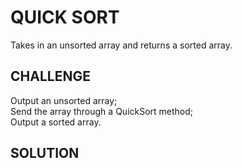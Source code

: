 # QUICK SORT

 Takes in an unsorted array and returns a sorted array.

## CHALLENGE

Output an unsorted array;\
Send the array through a QuickSort method;\
Output a sorted array.

## SOLUTION


